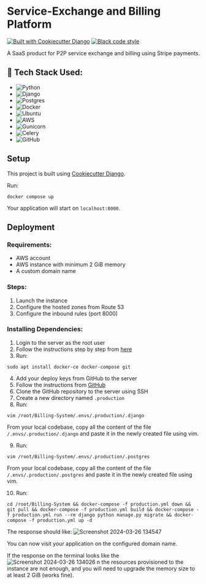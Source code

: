 # Service-Exchange and Billing Platform

[![Built with Cookiecutter Django](https://img.shields.io/badge/built%20with-Cookiecutter%20Django-ff69b4.svg?logo=cookiecutter)](https://github.com/cookiecutter/cookiecutter-django/)
[![Black code style](https://img.shields.io/badge/code%20style-black-000000.svg)](https://github.com/ambv/black)

A SaaS product for P2P service exchange and billing using Stripe payments.

## 🔧 Tech Stack Used:

- ![Python](https://img.shields.io/badge/python-3670A0?style=for-the-badge&logo=python&logoColor=ffdd54)
- ![Django](https://img.shields.io/badge/django-%23092E20.svg?style=for-the-badge&logo=django&logoColor=white)
- ![Postgres](https://img.shields.io/badge/postgres-%23316192.svg?style=for-the-badge&logo=postgresql&logoColor=white)
- ![Docker](https://img.shields.io/badge/docker-%230db7ed.svg?style=for-the-badge&logo=docker&logoColor=white)
- ![Ubuntu](https://img.shields.io/badge/Ubuntu-E95420?style=for-the-badge&logo=ubuntu&logoColor=white)
- ![AWS](https://img.shields.io/badge/AWS-%23FF9900.svg?style=for-the-badge&logo=amazon-aws&logoColor=white)
- ![Gunicorn](https://img.shields.io/badge/gunicorn-%298729.svg?style=for-the-badge&logo=gunicorn&logoColor=white)
- ![Celery](https://img.shields.io/badge/celery-%23a9cc54.svg?style=for-the-badge&logo=celery&logoColor=ddf4a4)
- ![GitHub](https://img.shields.io/badge/github-%23121011.svg?style=for-the-badge&logo=github&logoColor=white)

## Setup

This project is built using [Cookiecutter Django](https://github.com/cookiecutter/cookiecutter-django).

Run:

```
docker compose up
```


Your application will start on `localhost:8000`.

## Deployment

### Requirements:

- AWS account
- AWS instance with minimum 2 GiB memory
- A custom domain name

### Steps:

1. Launch the instance
2. Configure the hosted zones from Route 53
3. Configure the inbound rules (port 8000)

### Installing Dependencies:

1. Login to the server as the root user
2. Follow the instructions step by step from [here](https://www.digitalocean.com/community/tutorials/how-to-install-and-use-docker-on-ubuntu-20-04)
3. Run:
```
sudo apt install docker-ce docker-compose git
```
4. Add your deploy keys from GitHub to the server
5. Follow the instructions from [GitHub](https://docs.github.com/en/authentication/connecting-to-github-with-ssh/generating-a-new-ssh-key-and-adding-it-to-the-ssh-agent)
6. Clone the GitHub repository to the server using SSH
7. Create a new directory named `.production`
8. Run:
```
vim /root/Billing-System/.envs/.production/.django
```
   From your local codebase, copy all the content of the file `/.envs/.production/.django` and paste it in the newly created file using vim.
   
9.  Run:
```
vim /root/Billing-System/.envs/.production/.postgres
```
   From your local codebase, copy all the content of the file `/.envs/.production/.postgres` and paste it in the newly created file using vim.
    

10. Run:
```
cd /root/Billing-System && docker-compose -f production.yml down && git pull && docker-compose -f production.yml build && docker-compose -f production.yml run --rm django python manage.py migrate && docker-compose -f production.yml up -d
```

The response should like:
![Screenshot 2024-03-26 134547](https://github.com/yxsh16/Billing-System/assets/108002164/b4706234-57ba-472a-9588-643dd0e6767e)

You can now visit your application on the configured domain name.

If the response on the terminal looks like 
the![Screenshot 2024-03-26 134026](https://github.com/yxsh16/Billing-System/assets/108002164/c561fd57-446a-4ea4-bc82-8cf052b77786)
n the resources provisioned to the instance are not enough, and you will need to upgrade the memory size to at least 2 GiB (works fine).



